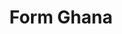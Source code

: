 ---
title: Form Ghana
url: 'https://www.formghana.com/'
categories:
  - 63a7cfb3-7cd5-4282-af9d-e5ed41572d1b
tags:
  - reforestation
countries:
  - gh
description: >-
  A forest plantation management company based in central Ghana that provides
  services in the field of reforestation of degraded Forest Reserves and
  plantation management.
image: null
blueprint: action

---